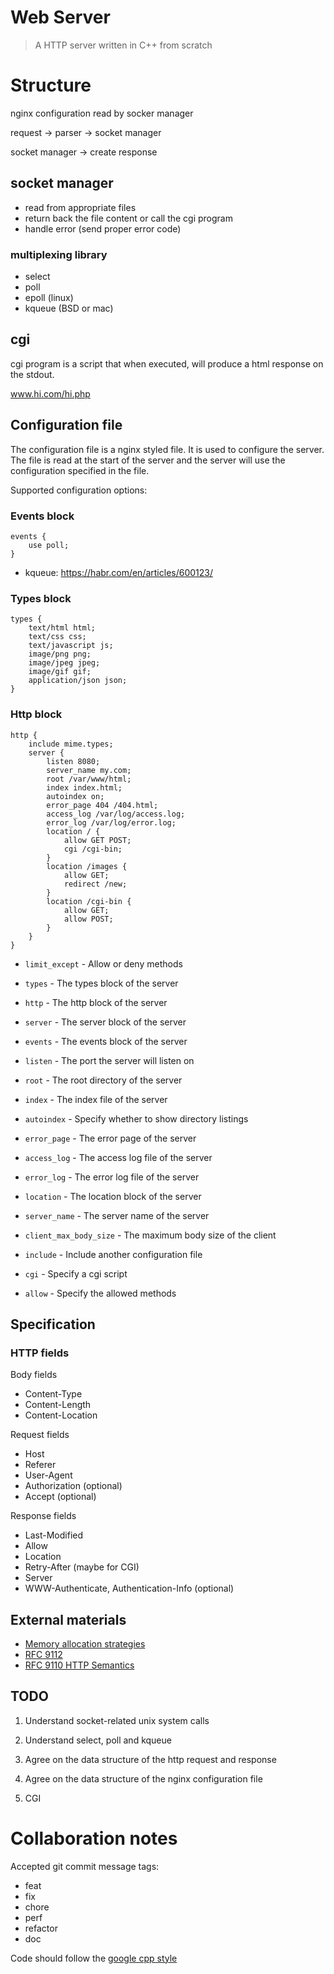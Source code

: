 # Web Server

> A HTTP server written in C++ from scratch

# Structure

nginx configuration read by socker manager

request -> parser -> socket manager

socket manager -> create response

## socket manager

- read from appropriate files
- return back the file content or call the cgi program
- handle error (send proper error code)

### multiplexing library

- select
- poll
- epoll (linux)
- kqueue (BSD or mac)

## cgi

cgi program is a script that when executed, will produce a html response on the stdout.

www.hi.com/hi.php

## Configuration file

The configuration file is a nginx styled file. It is used to configure the server. The file is read at the start of the server and the server will use the configuration specified in the file.

Supported configuration options:

### Events block

```nginx
events {
    use poll;
}
```

- kqueue: https://habr.com/en/articles/600123/

### Types block

```nginx
types {
    text/html html;
    text/css css;
    text/javascript js;
    image/png png;
    image/jpeg jpeg;
    image/gif gif;
    application/json json;
}
```

### Http block

```nginx
http {
    include mime.types;
    server {
        listen 8080;
		server_name my.com;
        root /var/www/html;
        index index.html;
        autoindex on;
        error_page 404 /404.html;
        access_log /var/log/access.log;
        error_log /var/log/error.log;
        location / {
            allow GET POST;
            cgi /cgi-bin;
        }
        location /images {
            allow GET;
			redirect /new;
        }
        location /cgi-bin {
            allow GET;
            allow POST;
        }
    }
}
```

- `limit_except` - Allow or deny methods

- `types` - The types block of the server
- `http` - The http block of the server
- `server` - The server block of the server
- `events` - The events block of the server

- `listen` - The port the server will listen on
- `root` - The root directory of the server
- `index` - The index file of the server
- `autoindex` - Specify whether to show directory listings
- `error_page` - The error page of the server
- `access_log` - The access log file of the server
- `error_log` - The error log file of the server
- `location` - The location block of the server
- `server_name` - The server name of the server
- `client_max_body_size` - The maximum body size of the client
- `include` - Include another configuration file
- `cgi` - Specify a cgi script
- `allow` - Specify the allowed methods

## Specification

### HTTP fields

Body fields

- Content-Type
- Content-Length
- Content-Location

Request fields

- Host
- Referer
- User-Agent
- Authorization (optional)
- Accept (optional)

Response fields

- Last-Modified
- Allow
- Location
- Retry-After (maybe for CGI)
- Server
- WWW-Authenticate, Authentication-Info (optional)

## External materials

- [Memory allocation strategies](https://www.gingerbill.org/series/memory-allocation-strategies/)
- [RFC 9112](https://datatracker.ietf.org/doc/html/rfc9112)
- [RFC 9110 HTTP Semantics](https://datatracker.ietf.org/doc/html/rfc9110)

## TODO

1. Understand socket-related unix system calls
2. Understand select, poll and kqueue

3. Agree on the data structure of the http request and response
4. Agree on the data structure of the nginx configuration file
5. CGI

# Collaboration notes

Accepted git commit message tags:

- feat
- fix
- chore
- perf
- refactor
- doc

Code should follow the [google cpp style](https://anthonytsang.notion.site/Google-C-code-guidelines-ce6a361b17a5415bb41ab264f1866e75?pvs=4)